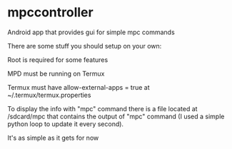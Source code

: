 # mpccontroller
Android app that provides gui for simple mpc commands


There are some stuff you should setup on your own:

Root is required for some features

MPD must be running on Termux

Termux must have allow-external-apps = true at ~/.termux/termux.properties

To display the info with "mpc" command there is a file located at /sdcard/mpc that contains the output of "mpc" command (I used a simple python loop to update it every second).


It's as simple as it gets for now
